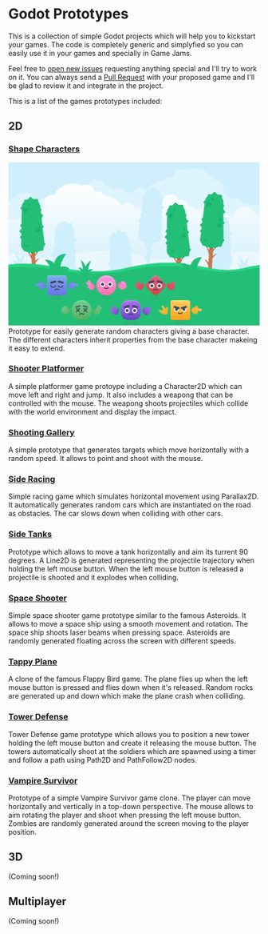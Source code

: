 # Godot Prototypes

This is a collection of simple Godot projects which will help you to kickstart your games.
The code is completely generic and simplyfied so you can easily use it in your games and specially in Game Jams.

Feel free to [open new issues](https://github.com/rteijeiro/Godot-Prototypes/issues) requesting anything special and I'll try to work on it.
You can always send a [Pull Request](https://github.com/rteijeiro/Godot-Prototypes/pulls) with your proposed game and I'll be glad to review it and integrate in the project.

This is a list of the games prototypes included:

## 2D

### [Shape Characters](https://github.com/rteijeiro/Godot-Prototypes/tree/main/shape_characters)
![Shape Characters](/media/shape_characters.png)
Prototype for easily generate random characters giving a base character.
The different characters inherit properties from the base character makeing it easy to extend.

### [Shooter Platformer](https://github.com/rteijeiro/Godot-Prototypes/tree/main/shooter_platformer)

A simple platformer game protoype including a Character2D which can move left and right and jump.
It also includes a weapong that can be controlled with the mouse.
The weapong shoots projectiles which collide with the world environment and display the impact.

### [Shooting Gallery](https://github.com/rteijeiro/Godot-Prototypes/tree/main/shooting_gallery)

A simple prototype that generates targets which move horizontally with a random speed.
It allows to point and shoot with the mouse.

### [Side Racing](https://github.com/rteijeiro/Godot-Prototypes/tree/main/side_racing)

Simple racing game which simulates horizontal movement using Parallax2D.
It automatically generates random cars which are instantiated on the road as obstacles.
The car slows down when colliding with other cars.

### [Side Tanks](https://github.com/rteijeiro/Godot-Prototypes/tree/main/side_tanks)

Prototype which allows to move a tank horizontally and aim its turrent 90 degrees.
A Line2D is generated representing the projectile trajectory when holding the left mouse button.
When the left mouse button is released a projectile is shooted and it explodes when colliding.

### [Space Shooter](https://github.com/rteijeiro/Godot-Prototypes/tree/main/space_shooter)

Simple space shooter game prototype similar to the famous Asteroids.
It allows to move a space ship using a smooth movement and rotation.
The space ship shoots laser beams when pressing space.
Asteroids are randomly generated floating across the screen with different speeds.

### [Tappy Plane](https://github.com/rteijeiro/Godot-Prototypes/tree/main/tappy_plane)

A clone of the famous Flappy Bird game.
The plane flies up when the left mouse button is pressed and flies down when it's released.
Random rocks are generated up and down which make the plane crash when colliding.

### [Tower Defense](https://github.com/rteijeiro/Godot-Prototypes/tree/main/tower_defense)

Tower Defense game prototype which allows you to position a new tower holding the left mouse button
and create it releasing the mouse button. The towers automatically shoot at the soldiers which are
spawned using a timer and follow a path using Path2D and PathFollow2D nodes.

### [Vampire Survivor](https://github.com/rteijeiro/Godot-Prototypes/tree/main/vampire_survivor)

Prototype of a simple Vampire Survivor game clone.
The player can move horizontally and vertically in a top-down perspective.
The mouse allows to aim rotating the player and shoot when pressing the left mouse button.
Zombies are randomly generated around the screen moving to the player position.

## 3D

(Coming soon!)

## Multiplayer

(Coming soon!)
